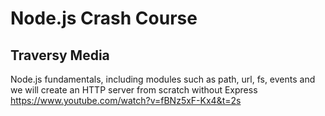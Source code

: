 # Node.js Crash Course

## Traversy Media<br>
Node.js fundamentals, including modules such as path, url, fs, 
events and we will create an HTTP server from scratch without Express<br>
https://www.youtube.com/watch?v=fBNz5xF-Kx4&t=2s